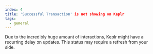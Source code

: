 ```yaml
---
index: 4
title: 'Successful Transaction' is not showing on Keplr
tags: 
  - general
---
```


Due to the incredibly huge amount of interactions, Keplr might have a recurring delay on updates. This status may require a refresh from your side.
